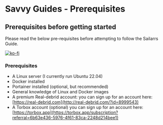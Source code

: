 # Savvy Guides - Prerequisites

## Prerequisites before getting started<br/>
Please read the below pre-requisites before attempting to follow the Sailarrs Guide.

[![ko-fi](https://ko-fi.com/img/githubbutton_sm.svg)](https://ko-fi.com/savvyservers/tip)

### Prerequisites
- A Linux server (I currently run Ubuntu 22.04)
- Docker installed
- Portainer installed (optional, but recommended)
- General knowledge of Linux and Docker images
- A premium Real-debrid account:
you can sign up for an account here: [https://real-debrid.com](http://real-debrid.com/?id=8999543)
- A Torbox account (optional)
you can sign up for an account here: [https://torbox.app](https://torbox.app/subscription?referral=6b63e436-5976-4f61-83ca-2248d214bee1)
